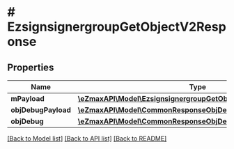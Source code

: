 # # EzsignsignergroupGetObjectV2Response

## Properties

Name | Type | Description | Notes
------------ | ------------- | ------------- | -------------
**mPayload** | [**\eZmaxAPI\Model\EzsignsignergroupGetObjectV2ResponseMPayload**](EzsignsignergroupGetObjectV2ResponseMPayload.md) |  |
**objDebugPayload** | [**\eZmaxAPI\Model\CommonResponseObjDebugPayload**](CommonResponseObjDebugPayload.md) |  | [optional]
**objDebug** | [**\eZmaxAPI\Model\CommonResponseObjDebug**](CommonResponseObjDebug.md) |  | [optional]

[[Back to Model list]](../../README.md#models) [[Back to API list]](../../README.md#endpoints) [[Back to README]](../../README.md)
